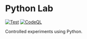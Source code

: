 # Python Lab

[![Test](https://github.com/Cityhunteur/pylab/actions/workflows/pytest.yml/badge.svg)](https://github.com/Cityhunteur/pylab/actions/workflows/pytest.yml)
[![CodeQL](https://github.com/Cityhunteur/pylab/actions/workflows/codeql.yml/badge.svg)](https://github.com/Cityhunteur/pylab/actions/workflows/codeql.yml)

Controlled experiments using Python.
